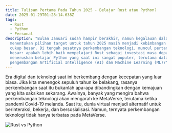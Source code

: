 ```yaml
---
title: Tulisan Pertama Pada Tahun 2025 - Belajar Rust atau Python?
date: 2025-01-29T01:28:14.638Z
tags:
  - Rust
  - Python
  - Personal
description: "Bulan Januari sudah hampir berakhir, namun kegalauan dalam
  menentukan pilihan target untuk tahun 2025 masih menjadi kebimbangan yang
  cukup besar. Di tengah pesatnya perkembangan teknologi, muncul pertanyaan
  besar: apakah lebih baik mempelajari Rust sebagai investasi masa depan atau
  meneruskan belajar Python yang saat ini sangat populer, terutama dalam
  pengembangan Artificial Intelligence (AI) dan Machine Learning (ML)?"
---
```

Era digital dan teknologi saat ini berkembang dengan kecepatan yang luar biasa. Jika kita menengok sepuluh tahun ke belakang, rasanya perkembangan saat itu bukanlah apa-apa dibandingkan dengan kemajuan yang kita saksikan sekarang. Awalnya, banyak yang mengira bahwa perkembangan teknologi akan mengarah ke MetaVerse, terutama ketika pandemi Covid-19 melanda. Saat itu, dunia virtual menjadi alternatif untuk berinteraksi, bekerja, dan bersosialisasi. Namun, ternyata perkembangan teknologi tidak hanya terbatas pada MetaVerse.

![Rust vs Python](/img/image.jpg "Memilih Rust atau Python")